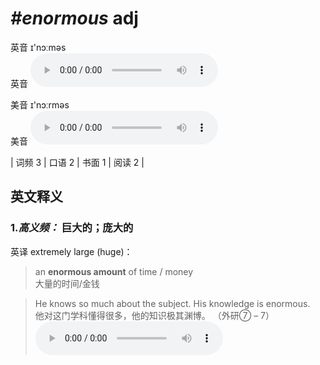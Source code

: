# ***\#enormous*** adj
英音 ɪ'nɔːməs  
英音
<audio src="./media/enormous-B.aac" controls="controls"></audio>

美音 ɪ'nɔːrməs  
美音
<audio src="./media/enormous.aac" controls="controls"></audio>



| 词频 3 | 口语 2 | 书面 1 | 阅读 2 |  

英文释义
---
### 1.*高义频：* **巨大的；庞大的**  
英译 extremely large (huge)：

 > an **enormous amount** of time / money   
 > 大量的时间/金钱    

 > He knows so much about the subject. His knowledge is enormous.   
 > 他对这门学科懂得很多，他的知识极其渊博。  （外研⑦ – 7）  
<audio src="./media/enormous-1.aac" controls="controls"></audio>



